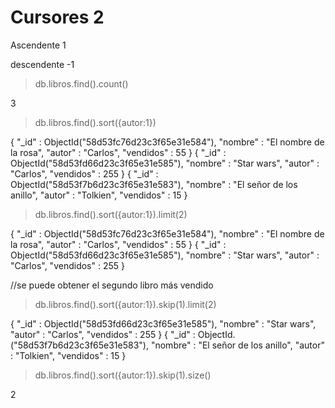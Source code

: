 # Cursores 2


Ascendente 1

descendente -1


> db.libros.find().count()

3

> db.libros.find().sort({autor:1})

{ "_id" : ObjectId("58d53fc76d23c3f65e31e584"), "nombre" : "El nombre de la rosa", "autor" : "Carlos", "vendidos" : 55 }
{ "_id" : ObjectId("58d53fd66d23c3f65e31e585"), "nombre" : "Star wars", "autor" : "Carlos", "vendidos" : 255 }
{ "_id" : ObjectId("58d53f7b6d23c3f65e31e583"), "nombre" : "El señor de los anillo", "autor" : "Tolkien", "vendidos" : 15 }

> db.libros.find().sort({autor:1}).limit(2)

{ "_id" : ObjectId("58d53fc76d23c3f65e31e584"), "nombre" : "El nombre de la rosa", "autor" : "Carlos", "vendidos" : 55 }
{ "_id" : ObjectId("58d53fd66d23c3f65e31e585"), "nombre" : "Star wars", "autor" : "Carlos", "vendidos" : 255 }

//se puede obtener el segundo libro más vendido

> db.libros.find().sort({autor:1}).skip(1).limit(2)

{ "_id" : ObjectId("58d53fd66d23c3f65e31e585"), "nombre" : "Star wars", "autor" : "Carlos", "vendidos" : 255 }
{ "_id" : ObjectId.("58d53f7b6d23c3f65e31e583"), "nombre" : "El señor de los anillo", "autor" : "Tolkien", "vendidos" : 15 }


> db.libros.find().sort({autor:1}).skip(1).size()

2

